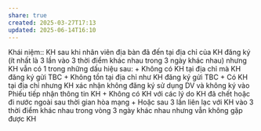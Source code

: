 ```yaml
---
share: true
created: 2025-03-27T17:13
updated: 2025-06-14T16:10
---
```

Khái niệm:: 
KH sau khi nhân viên địa bàn đã đến tại địa chỉ của KH đăng ký (ít nhất là 3 lần vào 3 thời điểm khác nhau trong 3 ngày khác nhau) nhưng KH vẫn có 1 trong những dấu hiệu sau: + Không có KH tại địa chỉ mà KH đăng ký gửi TBC + Không tồn tại địa chỉ như KH đăng ký gửi TBC + Có KH tại địa chỉ nhưng KH xác nhận không đăng ký sử dụng DV và không ký vào Phiếu tiếp nhận thông tin KH + Không có KH với các lý do KH đã chết hoặc đi nước ngoài sau thời gian hòa mạng + Hoặc sau 3 lần liên lạc với KH vào 3 thời điểm khác nhau trong vòng 3 ngày khác nhau nhưng vẫn không gặp được KH